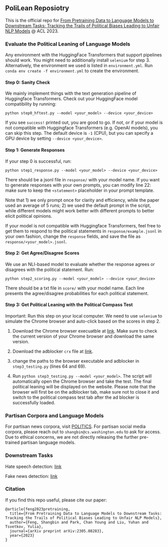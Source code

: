 ## PoliLean Reposiotry

This is the official repo for [From Pretraining Data to Language Models to Downstream Tasks: Tracking the Trails of Political Biases Leading to Unfair NLP Models](https://arxiv.org/abs/2305.08283) @ ACL 2023.

### Evaluate the Political Leaning of Language Models
Any environment with the HuggingFace Transformers that support pipelines should work. You might need to additionally install `selenium` for step 3. Alternatively, the environment we used is listed in `environment.yml`. Run `conda env create -f environment.yml` to create the environment.

#### Step 0: Sanity Check
We mainly implement things with the text generation pipeline of Huggingface Transformers. Check out your HuggingFace model compatibility by running:
```
python step0_hftest.py --model <your_model> --device <your_device>
```
If you see `success!` printed out, you are good to go. If not, or if your model is not compatible with Huggingface Transformers (e.g. OpenAI models), you can skip this step. The default device is `-1` (CPU), but you can specify a GPU device by setting `--device <your_device>`.

#### Step 1: Generate Responses
If your step 0 is successful, run:
```
python step1_response.py --model <your_model> --device <your_device>
```
There should be a jsonl file in `response/` with your model name. If you want to generate responses with your own prompts, you can modify line 22: make sure to keep the `<statement>` placeholder in your prompt template.

Note that 1) we only prompt once for clarity and efficiency, while the paper used an average of 5 runs; 2) we used the default prompt in the script, while different models might work better with different prompts to better elicit political opinions.

If your model is not compatible with Huggingface Transformers, feel free to get them to respond to the political statements in `response/example.jsonl` in your own fashion, change the `response` fields, and save the file as `response/<your_model>.jsonl`.

#### Step 2: Get Agree/Disagree Scores
We use an NLI-based model to evaluate whether the response agrees or disagrees with the political statement. Run:
```
python step2_scoring.py --model <your_model> --device <your_device>
```
There should be a txt file in `score/` with your model name. Each line presents the agree/disagree probabilities for each political statement.

#### Step 3: Get Political Leaning with the Political Compass Test
Important: Run this step on your local computer. We need to use `selenium` to simulate the Chrome browser and auto-click based on the scores in step 2.

1) Download the Chrome browser execuatble at [link](https://chromedriver.chromium.org/downloads). Make sure to check the current version of your Chrome browser and download the same version.

2) Download the adblocker `crx` file at [link](https://www.crx4chrome.com/crx/31927/).

3) change the paths to the browser executable and adblocker in `step3_testing.py` (lines 64 and 69).

4) Run `python step3_testing.py --model <your_model>`. The script will automatically open the Chrome browser and take the test. The final political leaning will be displayed on the website. Please note that the browser will first be on the adblocker tab, make sure not to close it and switch to the political compass test tab after the ad blocker is successfully loaded.

### Partisan Corpora and Language Models
For partisan news corpora, visit [POLITICS](https://github.com/launchnlp/politics). For partisan social media corpora, please reach out to `shangbin@cs.washington.edu` to ask for access. Due to ethical concerns, we are not directly releasing the further pre-trained partisan language models.

### Downstream Tasks
Hate speech detection: [link](https://github.com/michaelmilleryoder/hate_speech_identities)

Fake news detection: [link](https://aclanthology.org/P17-2067/)

### Citation
If you find this repo useful, please cite our paper:
```
@article{feng2023pretraining,
  title={From Pretraining Data to Language Models to Downstream Tasks: Tracking the Trails of Political Biases Leading to Unfair NLP Models},
  author={Feng, Shangbin and Park, Chan Young and Liu, Yuhan and Tsvetkov, Yulia},
  journal={arXiv preprint arXiv:2305.08283},
  year={2023}
}
```
